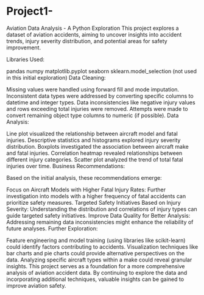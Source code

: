 # Project1-
Aviation Data Analysis - A Python Exploration
This project explores a dataset of aviation accidents, aiming to uncover insights into accident trends, injury severity distribution, and potential areas for safety improvement.

Libraries Used:

pandas
numpy
matplotlib.pyplot
seaborn
sklearn.model_selection (not used in this initial exploration)
Data Cleaning:

Missing values were handled using forward fill and mode imputation.
Inconsistent data types were addressed by converting specific columns to datetime and integer types.
Data inconsistencies like negative injury values and rows exceeding total injuries were removed.
Attempts were made to convert remaining object type columns to numeric (if possible).
Data Analysis:

Line plot visualized the relationship between aircraft model and fatal injuries.
Descriptive statistics and histograms explored injury severity distribution.
Boxplots investigated the association between aircraft make and fatal injuries.
Correlation heatmap revealed relationships between different injury categories.
Scatter plot analyzed the trend of total fatal injuries over time.
Business Recommendations:

Based on the initial analysis, these recommendations emerge:

Focus on Aircraft Models with Higher Fatal Injury Rates: Further investigation into models with a higher frequency of fatal accidents can prioritize safety measures.
Targeted Safety Initiatives Based on Injury Severity: Understanding the distribution and correlations of injury types can guide targeted safety initiatives.
Improve Data Quality for Better Analysis: Addressing remaining data inconsistencies might enhance the reliability of future analyses.
Further Exploration:

Feature engineering and model training (using libraries like scikit-learn) could identify factors contributing to accidents.
Visualization techniques like bar charts and pie charts could provide alternative perspectives on the data.
Analyzing specific aircraft types within a make could reveal granular insights.
This project serves as a foundation for a more comprehensive analysis of aviation accident data. By continuing to explore the data and incorporating additional techniques, valuable insights can be gained to improve aviation safety.
